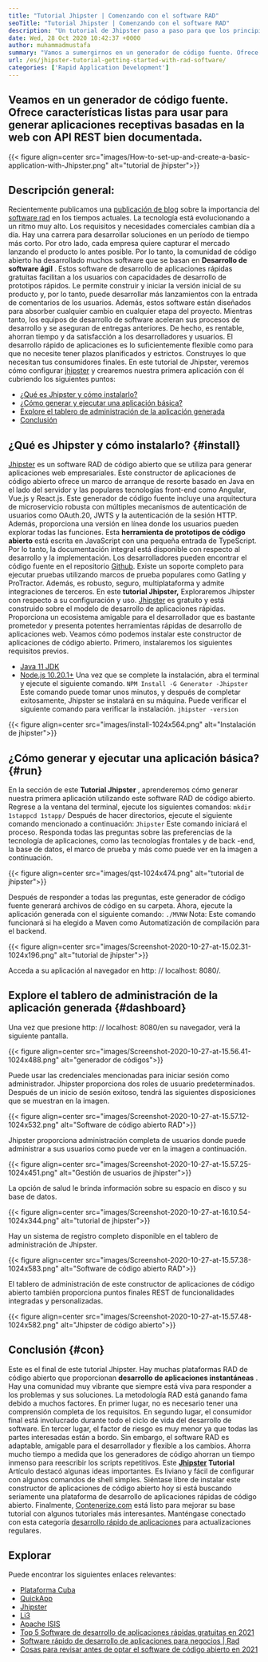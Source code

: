 ```yaml
---
title: "Tutorial Jhipster | Comenzando con el software RAD" 
seoTitle: "Tutorial Jhipster | Comenzando con el software RAD" 
description: "Un tutorial de Jhipster paso a paso para que los principiantes se inicien. Siga este artículo para configurar la primera aplicación con el software RAD Jhipster Open Source." 
date: Wed, 28 Oct 2020 10:42:37 +0000
author: muhammadmustafa
summary: "Vamos a sumergirnos en un generador de código fuente. Ofrece características listas para usar para generar aplicaciones receptivas basadas en la web con API REST bien documentada." 
url: /es/jhipster-tutorial-getting-started-with-rad-software/
categories: ['Rapid Application Development']
---
```


## Veamos en un generador de código fuente. Ofrece características listas para usar para generar aplicaciones receptivas basadas en la web con API REST bien documentada.

{{< figure align=center src="images/How-to-set-up-and-create-a-basic-application-with-Jhipster.png" alt="tutorial de jhipster">}}


## Descripción general:
Recientemente publicamos una [publicación de blog][1] sobre la importancia del [software rad][2] en los tiempos actuales. La tecnología está evolucionando a un ritmo muy alto. Los requisitos y necesidades comerciales cambian día a día. Hay una carrera para desarrollar soluciones en un período de tiempo más corto. Por otro lado, cada empresa quiere capturar el mercado lanzando el producto lo antes posible. Por lo tanto, la comunidad de código abierto ha desarrollado muchos software que se basan en  **Desarrollo de software ágil**  . Estos software de desarrollo de aplicaciones rápidas gratuitas facilitan a los usuarios con capacidades de desarrollo de prototipos rápidos. Le permite construir y iniciar la versión inicial de su producto y, por lo tanto, puede desarrollar más lanzamientos con la entrada de comentarios de los usuarios. Además, estos software están diseñados para absorber cualquier cambio en cualquier etapa del proyecto.
Mientras tanto, los equipos de desarrollo de software aceleran sus procesos de desarrollo y se aseguran de entregas anteriores. De hecho, es rentable, ahorran tiempo y da satisfacción a los desarrolladores y usuarios. El desarrollo rápido de aplicaciones es lo suficientemente flexible como para que no necesite tener plazos planificados y estrictos. Construyes lo que necesitan tus consumidores finales. En este tutorial de Jhipster, veremos cómo configurar [jhipster][3] y crearemos nuestra primera aplicación con él cubriendo los siguientes puntos:
  * [¿Qué es Jhipster y cómo instalarlo?][4]
  * [¿Cómo generar y ejecutar una aplicación básica?][5]
  * [Explore el tablero de administración de la aplicación generada][6]
  * [Conclusión][7]

## ¿Qué es Jhipster y cómo instalarlo? {#install}

[Jhipster][3] es un software RAD de código abierto que se utiliza para generar aplicaciones web empresariales. Este constructor de aplicaciones de código abierto ofrece un marco de arranque de resorte basado en Java en el lado del servidor y las populares tecnologías front-end como Angular, Vue.js y React.js. Este generador de código fuente incluye una arquitectura de microservicio robusta con múltiples mecanismos de autenticación de usuarios como OAuth.20, JWTS y la autenticación de la sesión HTTP. Además, proporciona una versión en línea donde los usuarios pueden explorar todas las funciones. Esta  **herramienta de prototipos de código abierto**  está escrita en JavaScript con una pequeña entrada de TypeScript. Por lo tanto, la documentación integral está disponible con respecto al desarrollo y la implementación. Los desarrolladores pueden encontrar el código fuente en el repositorio [Github][8]. Existe un soporte completo para ejecutar pruebas utilizando marcos de prueba populares como Gatling y ProTractor. Además, es robusto, seguro, multiplataforma y admite integraciones de terceros.
En este  **tutorial Jhipster,**  Exploraremos Jhipster con respecto a su configuración y uso. [Jhipster][3] es gratuito y está construido sobre el modelo de desarrollo de aplicaciones rápidas. Proporciona un ecosistema amigable para el desarrollador que es bastante prometedor y presenta potentes herramientas rápidas de desarrollo de aplicaciones web.
Veamos cómo podemos instalar este constructor de aplicaciones de código abierto. Primero, instalaremos los siguientes requisitos previos.
  * [Java 11 JDK][9]
  * [Node.js 10.20.1+][10]
Una vez que se complete la instalación, abra el terminal y ejecute el siguiente comando.
`NPM Install -G Generator -Jhipster`
Este comando puede tomar unos minutos, y después de completar exitosamente, Jhipster se instalará en su máquina.
Puede verificar el siguiente comando para verificar la instalación.
`jhipster -version`

{{< figure align=center src="images/install-1024x564.png" alt="Instalación de jhipster">}}


## ¿Cómo generar y ejecutar una aplicación básica? {#run}

En la sección de este  **Tutorial Jhipster**  , aprenderemos cómo generar nuestra primera aplicación utilizando este software RAD de código abierto.
Regrese a la ventana del terminal, ejecute los siguientes comandos:
`mkdir 1stappcd 1stapp/`
Después de hacer directorios, ejecute el siguiente comando mencionado a continuación:
`Jhipster`
Este comando iniciará el proceso. Responda todas las preguntas sobre las preferencias de la tecnología de aplicaciones, como las tecnologías frontales y de back -end, la base de datos, el marco de prueba y más como puede ver en la imagen a continuación.

{{< figure align=center src="images/qst-1024x474.png" alt="tutorial de jhipster">}}

Después de responder a todas las preguntas, este generador de código fuente generará archivos de código en su carpeta.
Ahora, ejecute la aplicación generada con el siguiente comando:
`./MVNW`
Nota: Este comando funcionará si ha elegido a Maven como Automatización de compilación para el backend.

{{< figure align=center src="images/Screenshot-2020-10-27-at-15.02.31-1024x196.png" alt="tutorial de jhipster">}}

Acceda a su aplicación al navegador en http: // localhost: 8080/.

## Explore el tablero de administración de la aplicación generada {#dashboard}

Una vez que presione http: // localhost: 8080/en su navegador, verá la siguiente pantalla.

{{< figure align=center src="images/Screenshot-2020-10-27-at-15.56.41-1024x488.png" alt="generador de códigos">}}

Puede usar las credenciales mencionadas para iniciar sesión como administrador. Jhipster proporciona dos roles de usuario predeterminados. Después de un inicio de sesión exitoso, tendrá las siguientes disposiciones que se muestran en la imagen.

{{< figure align=center src="images/Screenshot-2020-10-27-at-15.57.12-1024x532.png" alt="Software de código abierto RAD">}}

Jhipster proporciona administración completa de usuarios donde puede administrar a sus usuarios como puede ver en la imagen a continuación.

{{< figure align=center src="images/Screenshot-2020-10-27-at-15.57.25-1024x451.png" alt="Gestión de usuarios de jhipster">}}

La opción de salud le brinda información sobre su espacio en disco y su base de datos.

{{< figure align=center src="images/Screenshot-2020-10-27-at-16.10.54-1024x344.png" alt="tutorial de jhipster">}}

Hay un sistema de registro completo disponible en el tablero de administración de Jhipster.

{{< figure align=center src="images/Screenshot-2020-10-27-at-15.57.38-1024x583.png" alt="Software de código abierto RAD">}}

El tablero de administración de este constructor de aplicaciones de código abierto también proporciona puntos finales REST de funcionalidades integradas y personalizadas.

{{< figure align=center src="images/Screenshot-2020-10-27-at-15.57.48-1024x582.png" alt="Jhipster de código abierto">}}


## Conclusión {#con}

Este es el final de este tutorial Jhipster. Hay muchas plataformas RAD de código abierto que proporcionan  **desarrollo de aplicaciones instantáneas** . Hay una comunidad muy vibrante que siempre está viva para responder a los problemas y sus soluciones. La metodología RAD está ganando fama debido a muchos factores. En primer lugar, no es necesario tener una comprensión completa de los requisitos. En segundo lugar, el consumidor final está involucrado durante todo el ciclo de vida del desarrollo de software. En tercer lugar, el factor de riesgo es muy menor ya que todas las partes interesadas están a bordo. Sin embargo, el software RAD es adaptable, amigable para el desarrollador y flexible a los cambios. Ahorra mucho tiempo a medida que los generadores de código ahorran un tiempo inmenso para reescribir los scripts repetitivos. Este **[Jhipster][3] Tutorial**  Artículo destacó algunas ideas importantes. Es liviano y fácil de configurar con algunos comandos de shell simples.
Siéntase libre de instalar este constructor de aplicaciones de código abierto hoy si está buscando seriamente una plataforma de desarrollo de aplicaciones rápidas de código abierto. Finalmente, [Contenerize.com][11] está listo para mejorar su base tutorial con algunos tutoriales más interesantes. Manténgase conectado con esta categoría [desarrollo rápido de aplicaciones][2] para actualizaciones regulares.

## Explorar
Puede encontrar los siguientes enlaces relevantes:
  * [Plataforma Cuba][12]
  * [QuickApp][13]
  * [Jhipster][3]
  * [Li3][14]
  * [Apache ISIS][15]
  * [Top 5 Software de desarrollo de aplicaciones rápidas gratuitas en 2021][16]
  * [Software rápido de desarrollo de aplicaciones para negocios | Rad][17]
  * [Cosas para revisar antes de optar el software de código abierto en 2021][18]



 [1]: https://blog.containerize.com/2020/10/23/how-rad-software-can-help-you-to-grow-business-to-next-level/
 [2]: https://products.containerize.com/rad
 [3]: https://products.containerize.com/rad/jhipster
 [4]: #install
 [5]: #run
 [6]: #dashboard
 [7]: #con
 [8]: https://github.com/jhipster/generator-jhipster
 [9]: https://www.oracle.com/java/technologies/javase-jdk11-downloads.html
 [10]: https://nodejs.org/en/
 [11]: https://www.containerize.com/
 [12]: https://products.containerize.com/rad/cuba
 [13]: https://products.containerize.com/rad/quickapp
 [14]: https://products.containerize.com/rad/li3
 [15]: https://products.containerize.com/rad/apache-isis
 [16]: https://blog.containerize.com/rapid-application-development/top-5-free-rapid-application-development-software-in-2021/
 [17]: https://blog.containerize.com/rapid-application-development/rapid-application-development-software-for-business-rad/
 [18]: https://blog.containerize.com/cmdb-software/things-to-review-before-opting-open-source-software-in-2021/

